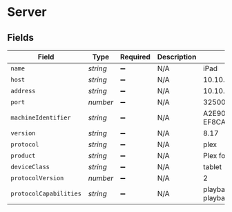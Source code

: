 # Server


## Fields

| Field                                          | Type                                           | Required                                       | Description                                    | Example                                        |
| ---------------------------------------------- | ---------------------------------------------- | ---------------------------------------------- | ---------------------------------------------- | ---------------------------------------------- |
| `name`                                         | *string*                                       | :heavy_minus_sign:                             | N/A                                            | iPad                                           |
| `host`                                         | *string*                                       | :heavy_minus_sign:                             | N/A                                            | 10.10.10.102                                   |
| `address`                                      | *string*                                       | :heavy_minus_sign:                             | N/A                                            | 10.10.10.102                                   |
| `port`                                         | *number*                                       | :heavy_minus_sign:                             | N/A                                            | 32500                                          |
| `machineIdentifier`                            | *string*                                       | :heavy_minus_sign:                             | N/A                                            | A2E901F8-E016-43A7-ADFB-EF8CA8A4AC05           |
| `version`                                      | *string*                                       | :heavy_minus_sign:                             | N/A                                            | 8.17                                           |
| `protocol`                                     | *string*                                       | :heavy_minus_sign:                             | N/A                                            | plex                                           |
| `product`                                      | *string*                                       | :heavy_minus_sign:                             | N/A                                            | Plex for iOS                                   |
| `deviceClass`                                  | *string*                                       | :heavy_minus_sign:                             | N/A                                            | tablet                                         |
| `protocolVersion`                              | *number*                                       | :heavy_minus_sign:                             | N/A                                            | 2                                              |
| `protocolCapabilities`                         | *string*                                       | :heavy_minus_sign:                             | N/A                                            | playback,playqueues,timeline,provider-playback |